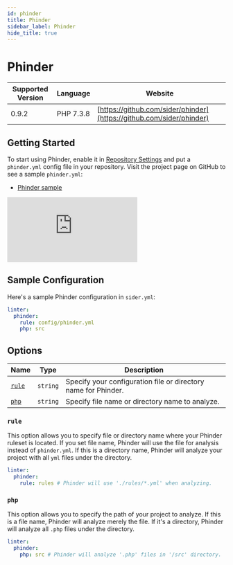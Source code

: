 ```yaml
---
id: phinder
title: Phinder
sidebar_label: Phinder
hide_title: true
---
```


# Phinder

| Supported Version | Language | Website |
| ----------------- | -------- | -------- |
| 0.9.2 | PHP 7.3.8 | [https://github.com/sider/phinder](https://github.com/sider/phinder) |

## Getting Started

To start using Phinder, enable it in [Repository Settings](../../getting-started/repository-settings.md) and put a `phinder.yml` config file in your repository. Visit the project page on GitHub to see a sample `phinder.yml`:

* [Phinder sample](https://github.com/sider/phinder/tree/master/sample)

<div class="Video">
 <iframe class="Video__iframe" src="https://www.youtube.com/embed/ErHtinxR3ns" frameborder="0" allowfullscreen></iframe>
</div>

## Sample Configuration

Here's a sample Phinder configuration in `sider.yml`:

```yaml
linter:
  phinder:
    rule: config/phinder.yml
    php: src
```

## Options

| Name | Type | Description |
| ---- | ---- | ----------- |
| [`rule`](#rule) | `string` | Specify your configuration file or directory name for Phinder. |
| [`php`](#php) | `string` | Specify file name or directory name to analyze. |

### `rule`

This option allows you to specify file or directory name where your Phinder ruleset is located.
If you set file name, Phinder will use the file for analysis instead of `phinder.yml`. If this is a directory name, Phinder will analyze your project with all `yml` files under the directory.

```yaml
linter:
  phinder:
    rule: rules # Phinder will use './rules/*.yml' when analyzing.
```

### `php`

This option allows you to specify the path of your project to analyze. If this is a file name, Phinder will analyze merely the file. If it's a directory, Phinder will analyze all `.php` files under the directory.

```yaml
linter:
  phinder:
    php: src # Phinder will analyze '.php' files in '/src' directory.
 ```
